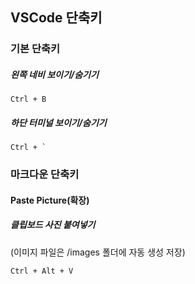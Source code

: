 ## VSCode 단축키

### 기본 단축키

##### 왼쪽 네비 보이기/숨기기

`Ctrl + B`

##### 하단 터미널 보이기/숨기기

`` Ctrl + ` ``

### 마크다운 단축키

#### Paste Picture(확장)

##### 클립보드 사진 붙여넣기

(이미지 파일은 /images 폴더에 자동 생성 저장)

`Ctrl + Alt + V`
